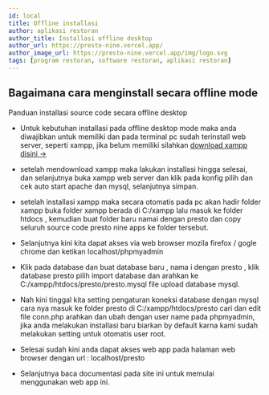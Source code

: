 ```yaml
---
id: local
title: Offline installasi
author: aplikasi restoran
author_title: Installasi offline desktop
author_url: https://presto-nine.vercel.app/
author_image_url: https://presto-nine.vercel.app/img/logo.svg
tags: [program restoran, software restoran, aplikasi restoran]
---
```


## Bagaimana cara menginstall secara offline mode

Panduan installasi source code secara offline desktop

+ Untuk kebutuhan installasi pada offline desktop mode maka anda diwajibkan untuk memiliki dan pada terminal pc sudah terinstall web server, seperti xampp, jika belum memiliki silahkan [download xampp disini →](https://www.apachefriends.org/download.html)

+ setelah mendownload xampp maka lakukan installasi hingga selesai, dan selanjutnya buka xampp web server dan klik pada konfig pilih dan cek auto start apache dan mysql, selanjutnya simpan.

+ setelah installasi xampp maka secara otomatis pada pc akan hadir folder xampp buka folder xampp berada di C:/xampp lalu masuk ke folder htdocs , kemudian buat folder baru namai dengan presto dan copy seluruh source code presto nine apps ke folder tersebut.

+ Selanjutnya kini kita dapat akses via web browser mozila firefox / gogle chrome dan ketikan localhost/phpmyadmin

+ Klik pada database dan buat database baru , nama i dengan presto , klik database presto pilih import database dan arahkan ke C:/xampp/htdocs/presto/presto.mysql file upload database mysql.

+ Nah kini tinggal kita setting pengaturan koneksi database dengan mysql cara nya masuk ke folder presto di C:/xampp/htdocs/presto cari dan edit file conn.php arahkan dan ubah dengan user name pada phpmyadmin, jika anda melakukan installasi baru biarkan by default karna kami sudah melakukan setting untuk otomatis user root.

+ Selesai sudah kini anda dapat akses web app pada halaman web browser dengan url : localhost/presto

+ Selanjutnya baca documentasi pada site ini untuk memulai menggunakan web app ini.
